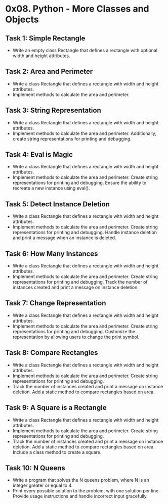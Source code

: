 # 0x08. Python - More Classes and Objects

## Task 1: Simple Rectangle
- Write an empty class Rectangle that defines a rectangle with optional width and height attributes.

## Task 2: Area and Perimeter
- Write a class Rectangle that defines a rectangle with width and height attributes.
- Implement methods to calculate the area and perimeter.

## Task 3: String Representation
- Write a class Rectangle that defines a rectangle with width and height attributes.
- Implement methods to calculate the area and perimeter. Additionally, create string representations for printing and debugging.

## Task 4: Eval is Magic
- Write a class Rectangle that defines a rectangle with width and height attributes.
- Implement methods to calculate the area and perimeter. Create string representations for printing and debugging. Ensure the ability to recreate a new instance using eval().

## Task 5: Detect Instance Deletion
- Write a class Rectangle that defines a rectangle with width and height attributes.
- Implement methods to calculate the area and perimeter. Create string representations for printing and debugging. Handle instance deletion and print a message when an instance is deleted.

## Task 6: How Many Instances
- Write a class Rectangle that defines a rectangle with width and height attributes.
- Implement methods to calculate the area and perimeter. Create string representations for printing and debugging. Track the number of instances created and print a message on instance deletion.

## Task 7: Change Representation
- Write a class Rectangle that defines a rectangle with width and height attributes.
- Implement methods to calculate the area and perimeter. Create string representations for printing and debugging. Customize the representation by allowing users to change the print symbol.

## Task 8: Compare Rectangles
- Write a class Rectangle that defines a rectangle with width and height attributes.
- Implement methods to calculate the area and perimeter. Create string representations for printing and debugging.
- Track the number of instances created and print a message on instance deletion. Add a static method to compare rectangles based on area.

## Task 9: A Square is a Rectangle
- Write a class Rectangle that defines a rectangle with width and height attributes.
- Implement methods to calculate the area and perimeter. Create string representations for printing and debugging. 
- Track the number of instances created and print a message on instance deletion. Add a static method to compare rectangles based on area. Include a class method to create a square.

## Task 10: N Queens
- Write a program that solves the N queens problem, where N is an integer greater or equal to 4. 
- Print every possible solution to the problem, with one solution per line. Provide usage instructions and handle incorrect input gracefully.
